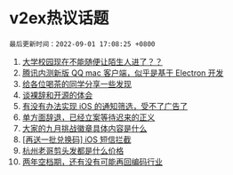 # v2ex热议话题

`最后更新时间：2022-09-01 17:08:25 +0800`

1. [大学校园现在不能随便让陌生人进了？？](https://www.v2ex.com/t/876910)
1. [腾讯内测新版 QQ mac 客户端，似乎是基于 Electron 开发](https://www.v2ex.com/t/876823)
1. [给各位喝茶的同学分享一些发现](https://www.v2ex.com/t/876775)
1. [谈裸辞和开源的体会](https://www.v2ex.com/t/876779)
1. [有没有办法实现 iOS 的通知筛选，受不了广告了](https://www.v2ex.com/t/876883)
1. [单方面辞退，已经立案等待迟来的正义](https://www.v2ex.com/t/876946)
1. [大家的九月挑战徽章具体内容是什么](https://www.v2ex.com/t/876875)
1. [[再送一批兑换码] iOS 短信拦截](https://www.v2ex.com/t/876876)
1. [杭州老哥剪头发都是什么价格](https://www.v2ex.com/t/876979)
1. [两年空档期，还有没有可能再回编码行业](https://www.v2ex.com/t/876840)

